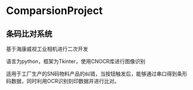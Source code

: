 # ComparsionProject
## 条码比对系统

基于海康威视工业相机进行二次开发

语言为python，框架为Tkinter，使用CNOCR库进行图像识别

适用于工厂生产的SN码物料产品的纠错，当按钮触发后，能够通过串口得到条形码数据，同时利用OCR识别刻印数据并进行比对。
